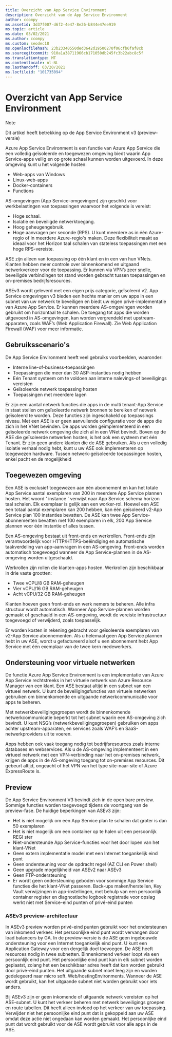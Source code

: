 ```yaml
---
title: Overzicht van App Service Environment
description: Overzicht van de App Service Environment
author: ccompy
ms.assetid: 3d37f007-d6f2-4e47-8e26-b844e47ee919
ms.topic: article
ms.date: 03/02/2021
ms.author: ccompy
ms.custom: seodec18
ms.openlocfilehash: 23b23340550ded3642d19500270f06cfb6faf8cb
ms.sourcegitcommit: 910a1a38711966cb171050db245fc3b22abc8c5f
ms.translationtype: MT
ms.contentlocale: nl-NL
ms.lasthandoff: 03/20/2021
ms.locfileid: "101735094"
---
```

# <a name="app-service-environment-overview"></a>Overzicht van App Service Environment 

> [!NOTE]
> Dit artikel heeft betrekking op de App Service Environment v3 (preview-versie)
> 

Azure App Service Environment is een functie van Azure App Service die een volledig geïsoleerde en toegewezen omgeving biedt waarin App Service-apps veilig en op grote schaal kunnen worden uitgevoerd. In deze omgeving kunt u het volgende hosten:

- Web-apps van Windows
- Linux-web-apps
- Docker-containers
- Functions

AS-omgevingen (App Service-omgevingen) zijn geschikt voor werkbelastingen van toepassingen waarvoor het volgende is vereist:

- Hoge schaal.
- Isolatie en beveiligde netwerktoegang.
- Hoog geheugengebruik.
- Hoge aanvragen per seconde (RPS). U kunt meerdere as in één Azure-regio of in meerdere Azure-regio's maken. Deze flexibiliteit maakt as ideaal voor het Horizon taal schalen van stateless toepassingen met een hoge RPS-vereiste.

ASE zijn alleen van toepassing op één klant en in een van hun VNets. Klanten hebben meer controle over binnenkomend en uitgaand netwerkverkeer voor de toepassing. Er kunnen via VPN’s zeer snelle, beveiligde verbindingen tot stand worden gebracht tussen toepassingen en on-premises bedrijfsresources.

ASEv3 wordt geleverd met een eigen prijs categorie, geïsoleerd v2.
App Service omgevingen v3 bieden een hechte manier om uw apps in een subnet van uw netwerk te beveiligen en biedt uw eigen privé-implementatie van Azure App Service.
Er kunnen meerdere AS-omgevingen worden gebruikt om horizontaal te schalen. De toegang tot apps die worden uitgevoerd in AS-omgevingen, kan worden vergrendeld met upstream-apparaten, zoals WAF’s (Web Application Firewall). Zie Web Application Firewall (WAF) voor meer informatie.

## <a name="usage-scenarios"></a>Gebruiksscenario's

De App Service Environment heeft veel gebruiks voorbeelden, waaronder:

- Interne line-of-business-toepassingen
- Toepassingen die meer dan 30 ASP-instanties nodig hebben
- Eén Tenant systeem om te voldoen aan interne nalevings-of beveiligings vereisten
- Geïsoleerde netwerk toepassing hosten
- Toepassingen met meerdere lagen

Er zijn een aantal netwerk functies die apps in de multi tenant-App Service in staat stellen om geïsoleerde netwerk bronnen te bereiken of netwerk geïsoleerd te worden. Deze functies zijn ingeschakeld op toepassings niveau.  Met een ASE is er geen aanvullende configuratie voor de apps die zich in het VNet bevinden. De apps worden geïmplementeerd in een geïsoleerde netwerk omgeving die zich al in een VNet bevindt. Boven op de ASE die geïsoleerde netwerken hosten, is het ook een systeem met één Tenant. Er zijn geen andere klanten die de ASE gebruiken. Als u een volledig isolatie verhaal nodig hebt, kunt u uw ASE ook implementeren op toegewezen hardware. Tussen netwerk-geïsoleerde toepassingen hosten, enkel pacht en de mogelijkheid 

## <a name="dedicated-environment"></a>Toegewezen omgeving
Een ASE is exclusief toegewezen aan één abonnement en kan het totale App Service aantal exemplaren van 200 in meerdere App Service plannen hosten. Het woord ' instance ' verwijst naar App Service schema horizon taal schalen. Elk exemplaar is gelijk aan een worker-rol. Hoewel een ASE een totaal aantal exemplaren kan 200 hebben, kan één geïsoleerd v2-App Service plan 100 instanties bevatten. De ASE kan twee App Service-abonnementen bevatten met 100 exemplaren in elk, 200 App Service plannen voor één instantie of alles tussen.

Een AS-omgeving bestaat uit front-ends en werkrollen. Front-ends zijn verantwoordelijk voor HTTP/HTTPS-beëindiging en automatische taakverdeling van app-aanvragen in een AS-omgeving. Front-ends worden automatisch toegevoegd wanneer de App Service-plannen in de AS-omgeving worden uitgeschaald.

Werkrollen zijn rollen die klanten-apps hosten. Werkrollen zijn beschikbaar in drie vaste grootten:

- Twee vCPU/8 GB RAM-geheugen
- Vier vCPU/16 GB RAM-geheugen
- Acht vCPU/32 GB RAM-geheugen

Klanten hoeven geen front-ends en werk nemers te beheren. Alle infra structuur wordt automatisch. Wanneer App Service-plannen worden gemaakt of geschaald in een AS-omgeving, wordt de vereiste infrastructuur toegevoegd of verwijderd, zoals toepasselijk.

Er worden kosten in rekening gebracht voor geïsoleerde exemplaren van v2-App Service abonnementen. Als u helemaal geen App Service plannen hebt in uw ASE, wordt u gefactureerd alsof u een abonnement hebt App Service met één exemplaar van de twee kern medewerkers.

## <a name="virtual-network-support"></a>Ondersteuning voor virtuele netwerken
De functie Azure App Service Environment is een implementatie van Azure App Service rechtstreeks in het virtuele netwerk van Azure Resource Manager van een klant. Een ASE bestaat altijd in een subnet van een virtueel netwerk. U kunt de beveiligingsfuncties van virtuele netwerken gebruiken om binnenkomende en uitgaande netwerkcommunicatie voor apps te beheren.

Met netwerkbeveiligingsgroepen wordt de binnenkomende netwerkcommunicatie beperkt tot het subnet waarin een AS-omgeving zich bevindt. U kunt NSG’s (netwerkbeveiligingsgroepen) gebruiken om apps achter upstream-apparaten, en services zoals WAF’s en SaaS-netwerkproviders uit te voeren.

Apps hebben ook vaak toegang nodig tot bedrijfsresources zoals interne databases en webservices. Als u de AS-omgeving implementeert in een virtueel netwerk met een VPN-verbinding naar het on-premises netwerk, krijgen de apps in de AS-omgeving toegang tot on-premises resources. Dit gebeurt altijd, ongeacht of het VPN van het type site-naar-site of Azure ExpressRoute is.

## <a name="preview"></a>Preview
De App Service Environment V3 bevindt zich in de open bare preview.  Sommige functies worden toegevoegd tijdens de voortgang van de preview-fase. De huidige beperkingen van ASEv3 zijn:

- Het is niet mogelijk om een App Service plan te schalen dat groter is dan 50 exemplaren
- Het is niet mogelijk om een container op te halen uit een persoonlijk REGI ster
- Niet-ondersteunde App Service-functies voor het door lopen van het klant-VNet
- Geen extern implementatie model met een Internet toegankelijk eind punt
- Geen ondersteuning voor de opdracht regel (AZ CLI en Power shell)
- Geen upgrade mogelijkheid van ASEv2 naar ASEv3
- Geen FTP-ondersteuning
- Er wordt geen ondersteuning geboden voor sommige App Service functies die het klant-VNet passeren. Back-ups maken/herstellen, Key Vault verwijzingen in app-instellingen, met behulp van een persoonlijk container register en diagnostische logboek registratie voor opslag werkt niet met Service-eind punten of privé-eind punten
    
### <a name="asev3-preview-architecture"></a>ASEv3 preview-architectuur
In ASEv3 preview worden privé-eind punten gebruikt voor het ondersteunen van inkomend verkeer. Het persoonlijke eind punt wordt vervangen door load balancers by GA. In de preview-versie is de ASE geen ingebouwde ondersteuning voor een Internet toegankelijk eind punt. U kunt een Application Gateway voor een dergelijk doel toevoegen. De ASE heeft resources nodig in twee subnetten.  Binnenkomend verkeer loopt via een persoonlijk eind punt. Het persoonlijke eind punt kan in elk subnet worden geplaatst, zolang het een beschikbaar adres heeft dat kan worden gebruikt door privé-eind punten.  Het uitgaande subnet moet leeg zijn en worden gedelegeerd naar micro soft. Web/hostingEnvironments. Wanneer de ASE wordt gebruikt, kan het uitgaande subnet niet worden gebruikt voor iets anders.

Bij ASEv3 zijn er geen inkomende of uitgaande netwerk vereisten op het ASE-subnet. U kunt het verkeer beheren met netwerk beveiligings groepen en route tabellen. Dit heeft alleen invloed op het verkeer van uw toepassing. Verwijder niet het persoonlijke eind punt dat is gekoppeld aan uw ASE omdat deze actie niet ongedaan kan worden gemaakt. Het persoonlijke eind punt dat wordt gebruikt voor de ASE wordt gebruikt voor alle apps in de ASE. 
